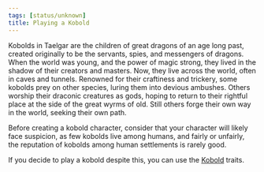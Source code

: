 ```yaml
---
tags: [status/unknown]
title: Playing a Kobold
---
```



Kobolds in Taelgar are the children of great dragons of an age long past, created originally to be the servants, spies, and messengers of dragons. When the world was young, and the power of magic strong, they lived in the shadow of their creators and masters. Now, they live across the world, often in caves and tunnels. Renowned for their craftiness and trickery, some kobolds prey on other species, luring them into devious ambushes. Others worship their draconic creatures as gods, hoping to return to their rightful place at the side of the great wyrms of old. Still others forge their own way in the world, seeking their own path. 

Before creating a kobold character, consider that your character will likely face suspicion, as few kobolds live among humans, and fairly or unfairly, the reputation of kobolds among human settlements is rarely good. 

If you decide to play a kobold despite this, you can use the [Kobold](https://www.dndbeyond.com/sources/motm/fantastical-races-continued#Kobold) traits. 